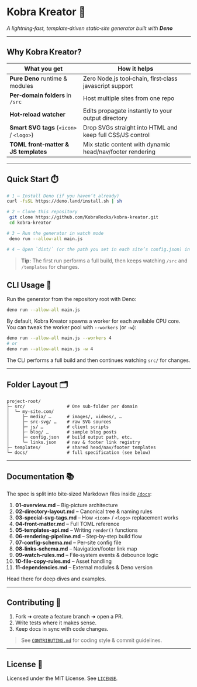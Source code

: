 # Kobra Kreator 🐍

*A lightning‑fast, template‑driven static‑site generator built with **Deno***

---

## Why Kobra Kreator?

| What you get                             | How it helps                                              |
| ---------------------------------------- | --------------------------------------------------------- |
| **Pure Deno** runtime & modules          | Zero Node.js tool‑chain, first‑class javascript support   |
| **Per‑domain folders** in `/src`         | Host multiple sites from one repo                         |
| **Hot‑reload watcher**                   | Edits propagate instantly to your output directory        |
| **Smart SVG tags** (`<icon>` / `<logo>`) | Drop SVGs straight into HTML and keep full CSS/JS control |
| **TOML front‑matter & JS templates**     | Mix static content with dynamic head/nav/footer rendering |

---

## Quick Start ⏱️

```bash
# 1 – Install Deno (if you haven’t already)
curl -fsSL https://deno.land/install.sh | sh

# 2 – Clone this repository
 git clone https://github.com/KobraRocks/kobra‑kreator.git
 cd kobra‑kreator

# 3 – Run the generator in watch mode
 deno run --allow-all main.js

# 4 – Open `dist/` (or the path you set in each site’s config.json) in your browser
```

> **Tip:** The first run performs a full build, then keeps watching `/src` and `/templates` for changes.

## CLI Usage 🧰

Run the generator from the repository root with Deno:

```bash
deno run --allow-all main.js
```

By default, Kobra Kreator spawns a worker for each available CPU core. You can tweak the worker pool with `--workers` (or `-w`):

```bash
deno run --allow-all main.js --workers 4
# or
deno run --allow-all main.js -w 4
```

The CLI performs a full build and then continues watching `src/` for changes.

---

## Folder Layout 🗂️

```
project-root/
├─ src/                # One sub‑folder per domain
│  └─ my-site.com/
│     ├─ media/ …      # images/, videos/, …
│     ├─ src-svg/ …    # raw SVG sources
│     ├─ js/ …         # client scripts
│     ├─ blog/ …       # sample blog posts
│     ├─ config.json   # build output path, etc.
│     └─ links.json    # nav & footer link registry
├─ templates/          # shared head/nav/footer templates
└─ docs/               # full specification (see below)
```

---

## Documentation 📚

The spec is split into bite‑sized Markdown files inside [`/docs`](docs/):

1. **01‑overview\.md** – Big‑picture architecture
2. **02‑directory‑layout.md** – Canonical tree & naming rules
3. **03‑special‑svg‑tags.md** – How `<icon>` / `<logo>` replacement works
4. **04‑front‑matter.md** – Full TOML reference
5. **05‑templates‑api.md** – Writing `render()` functions
6. **06‑rendering‑pipeline.md** – Step‑by‑step build flow
7. **07‑config‑schema.md** – Per‑site config file
8. **08‑links‑schema.md** – Navigation/footer link map
9. **09‑watch‑rules.md** – File‑system events & debounce logic
10. **10‑file‑copy‑rules.md** – Asset handling
11. **11‑dependencies.md** – External modules & Deno version

Head there for deep dives and examples.

---

## Contributing 🤝

1. Fork ➜ create a feature branch ➜ open a PR.
2. Write tests where it makes sense.
3. Keep docs in sync with code changes.

> See [`CONTRIBUTING.md`](CONTRIBUTING.md) for coding style & commit guidelines.

---

## License 📝

Licensed under the MIT License. See [`LICENSE`](LICENSE).

